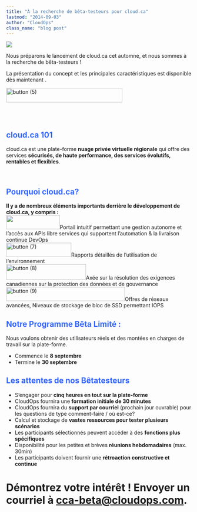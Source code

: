 ```yaml
---
title: "À la recherche de bêta-testeurs pour cloud.ca"
lastmod: "2014-09-03"
author: "CloudOps"
class_name: "blog post"
---
```


<img src="/images/blog/post/file1501275595816.jpg" class="main-blog-image">

<div class="post-content"><p>Nous préparons le lancement de cloud.ca cet automne, et nous sommes à la recherche de bêta-testeurs !</p><p>La présentation du concept et les&nbsp;principales caractéristiques est disponible dès maintenant .</p><p><a title="Lancement de la version bêta de cloud.ca" href="http://www.cloudops.com/fr/ressources/documents-reference/lancement-de-la-version-beta-de-cloud-ca/"><img class="alignnone wp-image-2404 size-full" style="width: 316px;" src="/images/blog/post/button-5.png" alt="button (5)" width="316" height="39"></a></p><h2></h2><h2></h2><h2></h2><p>&nbsp;</p><h2><span style="color: #3366ff;">cloud.ca 101</span></h2><p>cloud.ca est une plate-forme <strong>nuage privée virtuelle régionale</strong> qui offre des services <strong>sécurisés, de haute performance, des services évolutifs, rentables et flexibles</strong>.</p><p>&nbsp;</p><h2><span style="color: #3366ff;">Pourquoi&nbsp;cloud.ca?</span></h2><p><strong>Il y a de nombreux éléments importants derrière le développement de cloud.ca, y compris :&nbsp;&nbsp;</strong><br> <img class="alignnone wp-image-2403 size-full" style="width: 146px;" src="/images/blog/post/button-6.png" alt="" width="146" height="38">Portail intuitif permettant une gestion autonome et l’accès aux APIs libre services qui supportent l’automation &amp; la livraison continue DevOps<br> <img class="alignnone wp-image-2402 size-full" style="width: 177px;" src="/images/blog/post/button-7.png" alt="button (7)" width="177" height="38">Rapports détaillés de l’utilisation de l’environnement<br> <img class="alignnone wp-image-2401 size-full" style="width: 217px;" src="/images/blog/post/button-8.png" alt="button (8)" width="217" height="42">Axée sur la résolution des exigences canadiennes sur la protection des données et de gouvernance<br> <img class="alignnone wp-image-2400 size-full" style="width: 323px;" src="/images/blog/post/button-9.png" alt="button (9)" width="323" height="38">Offres de réseaux avancées,&nbsp;Niveaux de stockage de bloc de SSD permettant IOPS</p><h2></h2><h2></h2><h2></h2><h2><span style="color: #3366ff;">Notre&nbsp;<strong><b>Programme Bêta Limité&nbsp;</b></strong>:</span></h2><p>Nous voulons obtenir des utilisateurs réels et des montées en charges de travail sur la plate-forme.</p><ul><li>Commence le <b>8 septembre</b></li><li>Termine le <b>30 septembre</b></li></ul><h2></h2><h2><span style="color: #3366ff;"><b>Les attentes de nos Bêtatesteurs</b></span></h2><ul><li>S’engager pour <strong>cinq heures en tout sur la plate-forme</strong></li><li>CloudOps fournira une <strong>formation initiale de 30 minutes</strong></li><li>CloudOps fournira du <strong>support par courriel</strong> (prochain jour ouvrable) pour les questions de type comment-faire / où est-ce?</li><li>Calcul et stockage de <strong>vastes ressources pour tester plusieurs scénarios</strong></li><li>Les participants sélectionnés peuvent accéder à des <strong>fonctions plus spécifiques</strong></li><li>Disponibilité pour les petites et brèves <strong>réunions hebdomadaires</strong> (max. 30min)</li><li>Les participants doivent fournir une <strong>rétroaction constructive&nbsp;et continue</strong></li></ul><h1><b>Démontrez votre intérêt !&nbsp;<b>Envoyer un courriel à</b></b>&nbsp;<a href="mailto:cca-beta@cloudops.com">cca-beta@cloudops.com</a>.</h1></div>